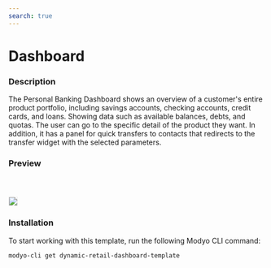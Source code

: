 ```yaml
---
search: true
---
```


# Dashboard 

### Description

The Personal Banking Dashboard shows an overview of a customer's entire product portfolio, including savings accounts, checking accounts, credit cards, and loans. Showing data such as available balances, debts, and quotas. The user can go to the specific detail of the product they want.
In addition, it has a panel for quick transfers to contacts that redirects to the transfer widget with the selected parameters.

### Preview

<img src="/assets/img/dynamic/experiences/retail/dashboard.jpg" style="border: 1px solid #EEE; margin-top: 40px; max-width:600px;">


### Installation 

To start working with this template, run the following Modyo CLI command:

```bash
modyo-cli get dynamic-retail-dashboard-template
```
